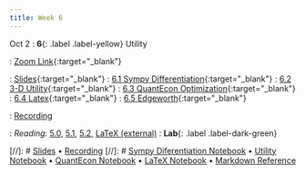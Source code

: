 ```yaml
---
title: Week 6
---
```


Oct 2
: **6**{: .label .label-yellow} Utility

: [Zoom Link](https://berkeley.zoom.us/j/95729358076){:target="_blank"} 

: [Slides](https://docs.google.com/presentation/d/1WfO4b-vH_guh9Sd4ZjntJpAjAr3efglNKMAONWmIYyM/edit?usp=sharing){:target="_blank"} 
: [6.1 Sympy Differentiation](https://datahub.berkeley.edu/hub/user-redirect/git-pull?repo=https%3A%2F%2Fgithub.com%2Fdata-88e%2Ffa24-materials&branch=main&urlpath=tree%2Ffa24-materials%2Flec%2Flec06%2F6.1-Sympy-Differentiation.ipynb){:target="_blank"}
: [6.2 3-D Utility](https://datahub.berkeley.edu/hub/user-redirect/git-pull?repo=https%3A%2F%2Fgithub.com%2Fdata-88e%2Ffa24-materials&branch=main&urlpath=tree%2Ffa24-materials%2Flec%2Flec06%2F6.2-3D-utility.ipynb){:target="_blank"}
: [6.3 QuantEcon Optimization](https://datahub.berkeley.edu/hub/user-redirect/git-pull?repo=https%3A%2F%2Fgithub.com%2Fdata-88e%2Ffa24-materials&branch=main&urlpath=tree%2Ffa24-materials%2Flec%2Flec06%2F6.3-QuantEcon-Optimization.ipynb){:target="_blank"}
: [6.4 Latex](https://datahub.berkeley.edu/hub/user-redirect/git-pull?repo=https%3A%2F%2Fgithub.com%2Fdata-88e%2Ffa24-materials&branch=main&urlpath=tree%2Ffa24-materials%2Flec%2Flec06%2F6.4-latex.ipynb){:target="_blank"}
: [6.5 Edgeworth](https://datahub.berkeley.edu/hub/user-redirect/git-pull?repo=https%3A%2F%2Fgithub.com%2Fdata-88e%2Ffa24-materials&branch=main&urlpath=tree%2Ffa24-materials%2Flec%2Flec06%2F6.5-Edgeworth.ipynb){:target="_blank"}


: [Recording](https://kaltura.berkeley.edu/channel/Data%2B88E%2B-%2BFall%2B24/355165842)





: *Reading*: [5.0](https://data-88e.github.io/textbook/content/05-utility/index.html), [5.1](https://data-88e.github.io/textbook/content/05-utility/utility.html), [5.2](https://data-88e.github.io/textbook/content/05-utility/budget-constraints.html), [LaTeX (external)](https://www.overleaf.com/learn/latex/Learn_LaTeX_in_30_minutes)
: **Lab**{: .label .label-dark-green} 

[//]: # [Slides]() &#8226; [Recording]()
[//]: # [Sympy Diferentiation Notebook]() &#8226; [Utility Notebook]() &#8226; [QuantEcon Notebook]() &#8226; [LaTeX Notebook]() &#8226; [Markdown Reference](https://www.markdownguide.org/cheat-sheet/)
